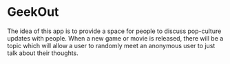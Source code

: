 # GeekOut

The idea of this app is to provide a space for people to discuss pop-culture updates with people. When a new game or movie is released, there will be a topic which will allow a user to randomly meet an anonymous user to just talk about their thoughts.
